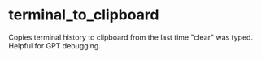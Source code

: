 # terminal_to_clipboard
Copies terminal history to clipboard from the last time "clear" was typed. Helpful for GPT debugging. 
